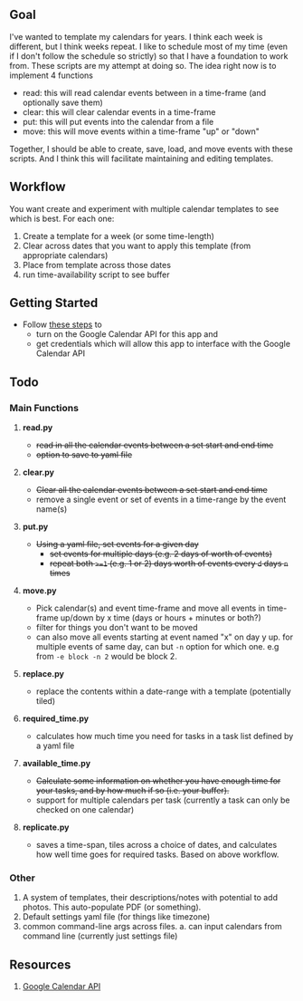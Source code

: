 ## Goal
I've wanted to template my calendars for years. I think each week is different, but I think weeks repeat. I like to schedule most of my time (even if I don't follow the schedule so strictly) so that I have a foundation to work from. These scripts are my attempt at doing so. The idea right now is to implement 4 functions
* read: this will read calendar events between in a time-frame (and optionally save them) 
* clear: this will clear calendar events in a time-frame
* put: this will put events into the calendar from a file
* move: this will move events within a time-frame "up" or "down"

Together, I should be able to create, save, load, and move events with these scripts. And I think this will facilitate maintaining and editing templates.

## Workflow
You want create and experiment with multiple calendar templates to see which is best. For each one:
  1. Create a template for a week (or some time-length)
  1. Clear across dates that you want to apply this template (from appropriate calendars)
  1. Place from template across those dates
  1. run time-availability script to see buffer


## Getting Started
* Follow [these steps](https://developers.google.com/calendar/quickstart/python) to 
  * turn on the Google Calendar API for this app and 
  * get credentials which will allow this app to interface with the Google Calendar API


## Todo

### Main Functions
1. **read.py**
   * ~~read in all the calendar events between a set start and end time~~
   * ~~option to save to yaml file~~

2. **clear.py** 
   * ~~Clear all the calendar events between a set start and end time~~
   * remove a single event or set of events in a time-range by the event name(s)

3. **put.py** 
   * ~~Using a yaml file, set events for a given day~~
      * ~~set events for multiple days (e.g. 2 days of worth of events)~~
      * ~~repeat both `>=1` (e.g. 1 or 2) days worth of events every `d` days `n` times~~

4. **move.py** 
   * Pick calendar(s) and event time-frame and move all events in time-frame up/down by x time (days or hours + minutes or both?)
   * filter for things you don't want to be moved
   * can also move all events starting at event named "x" on day y up. for multiple events of same day, can but `-n` option for which one. e.g from `-e block -n 2` would be block 2.

5. **replace.py**
   * replace the contents within a date-range with a template (potentially tiled)

6. **required_time.py**
   * calculates how much time you need for tasks in a task list defined by a yaml file

7. **available_time.py**
   * ~~Calculate some information on whether you have enough time for your tasks, and by how much if so (i.e. your buffer).~~
   * support for multiple calendars per task (currently a task can only be checked on one calendar)

8. **replicate.py**
   * saves a time-span, tiles across a choice of dates, and calculates how well time goes for required tasks. Based on above workflow.

### Other
1. A system of templates, their descriptions/notes with potential to add photos. This auto-populate PDF (or something).
1. Default settings yaml file (for things like timezone)
1. common command-line args across files.
   a. can input calendars from command line (currently just settings file)
<!-- 1. Function that clears previous authorization and redoes authorization -->

## Resources
1. [Google Calendar API](https://developers.google.com/calendar/)